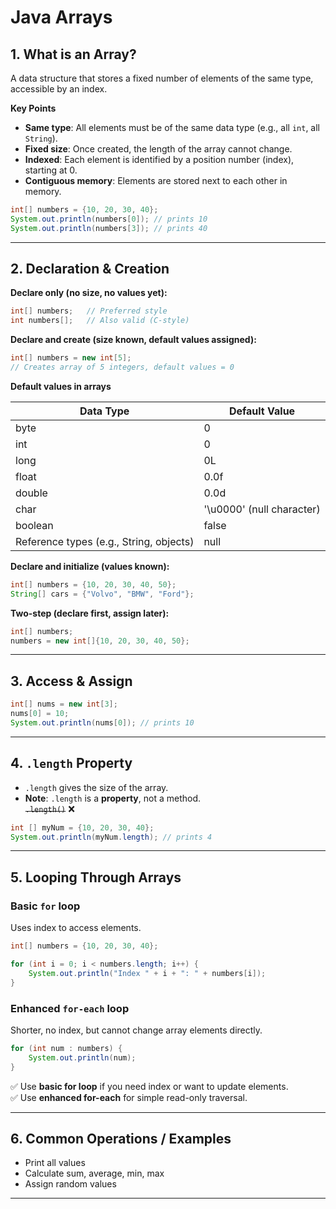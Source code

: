 # Java Arrays

## 1. What is an Array?
A data structure that stores a fixed number of elements of the same type, accessible by an index.

**Key Points**
- **Same type**: All elements must be of the same data type (e.g., all `int`, all `String`).
- **Fixed size**: Once created, the length of the array cannot change.
- **Indexed**: Each element is identified by a position number (index), starting at 0.
- **Contiguous memory**: Elements are stored next to each other in memory.

```java
int[] numbers = {10, 20, 30, 40};
System.out.println(numbers[0]); // prints 10
System.out.println(numbers[3]); // prints 40
```

---

## 2. Declaration & Creation

**Declare only (no size, no values yet):**
```java
int[] numbers;   // Preferred style
int numbers[];   // Also valid (C-style)
```

**Declare and create (size known, default values assigned):**
```java
int[] numbers = new int[5];
// Creates array of 5 integers, default values = 0
```

**Default values in arrays**

| Data Type    | Default Value |
|--------------|---------------|
| byte         | 0             |
| int          | 0             |
| long         | 0L            |
| float        | 0.0f          |
| double       | 0.0d          |
| char         | '\u0000' (null character) |
| boolean      | false         |
| Reference types (e.g., String, objects) | null |

**Declare and initialize (values known):**
```java
int[] numbers = {10, 20, 30, 40, 50};
String[] cars = {"Volvo", "BMW", "Ford"};
```

**Two-step (declare first, assign later):**
```java
int[] numbers;
numbers = new int[]{10, 20, 30, 40, 50};
```

---

## 3. Access & Assign
```java
int[] nums = new int[3];
nums[0] = 10;
System.out.println(nums[0]); // prints 10
```

---

## 4. `.length` Property
- `.length` gives the size of the array.
- **Note**: `.length` is a **property**, not a method.  
  ~~`.length()`~~ ❌

```java
int [] myNum = {10, 20, 30, 40};
System.out.println(myNum.length); // prints 4
```

---

## 5. Looping Through Arrays

### Basic `for` loop  
Uses index to access elements.
```java
int[] numbers = {10, 20, 30, 40};

for (int i = 0; i < numbers.length; i++) {
    System.out.println("Index " + i + ": " + numbers[i]);
}
```

### Enhanced `for-each` loop  
Shorter, no index, but cannot change array elements directly.
```java
for (int num : numbers) {
    System.out.println(num);
}
```

✅ Use **basic for loop** if you need index or want to update elements.  
✅ Use **enhanced for-each** for simple read-only traversal.  

---

## 6. Common Operations / Examples
- Print all values
- Calculate sum, average, min, max
- Assign random values

---
